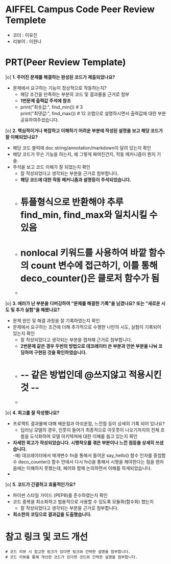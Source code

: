 # AIFFEL Campus Code Peer Review Templete
- 코더 : 이유진
- 리뷰어 : 이한나


# PRT(Peer Review Template)
[o]  **1. 주어진 문제를 해결하는 완성된 코드가 제출되었나요?**
- 문제에서 요구하는 기능이 정상적으로 작동하는지?
    - 해당 조건을 만족하는 부분의 코드 및 결과물을 근거로 첨부  
    - **1번문제 출력값 주석에 참조**  
    - print("최솟값:", find_min())  # 3   
      print("최댓값:", find_max())  # 12 
      코랩으로 설명하시면서 출력값에 대한 부분 공유하여주셨습니다.   
      
[o]  **2. 핵심적이거나 복잡하고 이해하기 어려운 부분에 작성된 설명을 보고 해당 코드가 잘 이해되었나요?**
- 해당 코드 블럭에 doc string/annotation/markdown이 달려 있는지 확인
- 해당 코드가 무슨 기능을 하는지, 왜 그렇게 짜여진건지, 작동 메커니즘이 뭔지 기술.
- 주석을 보고 코드 이해가 잘 되었는지 확인
    - 잘 작성되었다고 생각되는 부분을 근거로 첨부합니다.
    - **해당 코드에 대한 작동 메커니즘과 설명등이 주석되었습니다.**  
    - # 튜플형식으로 반환해야 추루 find_min, find_max와 일치시킬 수 있음    
    - # nonlocal 키워드를 사용하여 바깥 함수의 count 변수에 접근하기, 이를 통해 deco_counter()은 클로저 함수가 됨
    -       
[o]  **3. 에러가 난 부분을 디버깅하여 “문제를 해결한 기록”을 남겼나요? 또는 “새로운 시도 및 추가 실험”을 해봤나요?**
- 문제 원인 및 해결 과정을 잘 기록하였는지 확인
- 문제에서 요구하는 조건에 더해 추가적으로 수행한 나만의 시도, 실험이 기록되어 있는지 확인
    - 잘 작성되었다고 생각되는 부분을 캡쳐해 근거로 첨부합니다.  
  - **2번문제 같은 경우 두번의 방법으로 데코레이터 쓴 부분과 안쓴 부분을 나눠 코딩하여 구현된 것을 확인하였습니다.**    
  - # -- 같은 방법인데 @쓰지않고 적용시킨것 --
  - 
[o]  **4. 회고를 잘 작성했나요?**
- 프로젝트 결과물에 대해 배운점과 아쉬운점, 느낀점 등이 상세히 기록 되어 있나요?
	- 딥러닝 모델의 경우, 인풋이 들어가 최종적으로 아웃풋이 나오기까지의 전체 흐름을 도식화하여 모델 아키텍쳐에 대한 이해를 돕고 있는지 확인
 - **자세한 회고가 작성되었습니다. 시행착오를 겪은 부분이나 느낀 점등을 상세히 쓰셨습니다.**  
 -예) 데코레이터에서 매개변수 fn을 통해서 들어온 say_hello() 함수 인자를 중첩함수 deco_counter() 함수 안에서 다시 fn()을 통해서 시행을 해야한다는 점을 맨처음에는 이해하지 못했는데, 페어와 함께 논의하면서 이해를 하게되었습니다.  
 -     
[o]  **5. 코드가 간결하고 효율적인가요?**
- 파이썬 스타일 가이드 (PEP8)를 준수하였는지 확인
- 코드 중복을 최소화하고 범용적으로 사용할 수 있도록 모듈화(함수화) 했는지
    - 잘 작성되었다고 생각되는 부분을 근거로 첨부합니다.  
- **최소한의 코딩으로 결과값을 도출했습니다.**  

# 참고 링크 및 코드 개선
```
# 코드 리뷰 시 참고한 링크가 있다면 링크와 간략한 설명을 첨부합니다.
# 코드 리뷰를 통해 개선한 코드가 있다면 코드와 간략한 설명을 첨부합니다.
